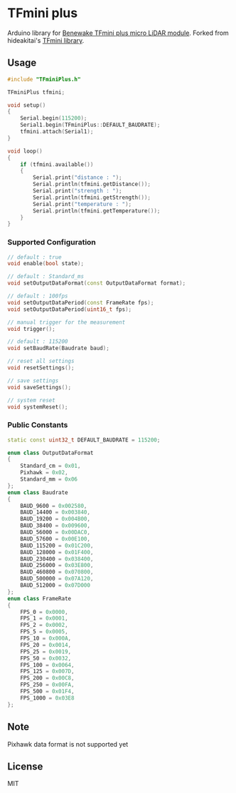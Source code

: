 # TFmini plus

Arduino library for [Benewake TFmini plus micro LiDAR module](https://en.benewake.com/TFminiPlus/). 
Forked from hideakitai's [TFmini library](https://github.com/hideakitai/TFmini).

## Usage

```C++
#include "TFminiPlus.h"

TFminiPlus tfmini;

void setup()
{
    Serial.begin(115200);
    Serial1.begin(TFminiPlus::DEFAULT_BAUDRATE);
    tfmini.attach(Serial1);
}

void loop()
{
    if (tfmini.available())
    {
        Serial.print("distance : ");
        Serial.println(tfmini.getDistance());
        Serial.print("strength : ");
        Serial.println(tfmini.getStrength());
        Serial.print("temperature : ");
        Serial.println(tfmini.getTemperature());
    }
}
```

### Supported Configuration

```C++
// default : true
void enable(bool state);

// default : Standard_ms
void setOutputDataFormat(const OutputDataFormat format);

// default : 100fps
void setOutputDataPeriod(const FrameRate fps);
void setOutputDataPeriod(uint16_t fps);

// manual trigger for the measurement
void trigger();

// default : 115200
void setBaudRate(Baudrate baud);

// reset all settings
void resetSettings();

// save settings
void saveSettings();

// system reset
void systemReset();
```

### Public Constants

```C++
static const uint32_t DEFAULT_BAUDRATE = 115200;

enum class OutputDataFormat
{
    Standard_cm = 0x01,
    Pixhawk = 0x02,
    Standard_mm = 0x06
};
enum class Baudrate
{
    BAUD_9600 = 0x002580,
    BAUD_14400 = 0x003840,
    BAUD_19200 = 0x004B00,
    BAUD_38400 = 0x009600,
    BAUD_56000 = 0x00DAC0,
    BAUD_57600 = 0x00E100,
    BAUD_115200 = 0x01C200,
    BAUD_128000 = 0x01F400,
    BAUD_230400 = 0x038400,
    BAUD_256000 = 0x03E800,
    BAUD_460800 = 0x070800,
    BAUD_500000 = 0x07A120,
    BAUD_512000 = 0x07D000
};
enum class FrameRate
{
    FPS_0 = 0x0000, 
    FPS_1 = 0x0001,
    FPS_2 = 0x0002,
    FPS_5 = 0x0005,
    FPS_10 = 0x000A,
    FPS_20 = 0x0014,
    FPS_25 = 0x0019,
    FPS_50 = 0x0032,
    FPS_100 = 0x0064,
    FPS_125 = 0x007D,
    FPS_200 = 0x00C8,
    FPS_250 = 0x00FA,
    FPS_500 = 0x01F4,
    FPS_1000 = 0x03E8
};
```

## Note

Pixhawk data format is not supported yet

## License

MIT
